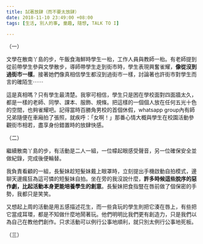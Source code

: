 ```yaml
---
title: 試著放肆（而不要太放肆）
date: 2018-11-10 23:49:00 +08:00
tags: [生活, 別人的事, 童趣, 隨想, TALK TO I]

---
```


  
  
  
（一）  
  
文學在散南丫島的步，午飯食海鮮時學生一枱，工作人員與教師一枱。有老師提到從前帶學生參與文學散步，導師帶學生走到街市時，學生表現興奮雀耀，**像從沒到過街市一樣**。接著她們像真相信學生都沒到過街市一樣，討論著也許街市對學生而言的確陌生⋯⋯  
  
這是真相嗎？只有學生最清楚。我寧可相信，學生只是困在學校面對四面牆太久，都是一樣的老師、同學、課本、服飾、規條。把這樣的一個個人放在任何五光十色的空間，也夠雀耀吧。記得當時百勝角男校的首個休假，whatsapp group內有師兄弟隨便在車廂拍了張照，就疾呼：「女啊！」那番心情大概與學生在校園活動參觀街市相若，盡享身份錯置時的放肆快感。  
  
  
（二）  
  
繼續散南丫島的步，有活動是二人一組，一位幪起眼感受聲音，另一位確保安全並做紀錄，完成後便輪替。  
  
我負責看顧的一組，長髮妹趁短髮妹戴上眼罩時，立刻提出手機啟動自拍模式，邊聊天邊瘋狂為這可憐的短髮妹自拍。坐在旁的我沒說什麼，**許多時候這些脫序的惡作劇，比起活動本身更能培養學生的創意**。長髮妹把食指豎在唇前做了個保密的手勢，我都只是笑笑。  
  
又想起上周的活動是用五感描述花生，而一些貪玩的學生則把它湊在唇上，有些把它當成耳環，都是不知做什麼地鬧著玩。他們明明比我們更有創造力，只是我們以為自己在教他們創作。只求活動可以例行公事地順利，就只別太例行公事地死板。  
  
  
（三）  
  
  
